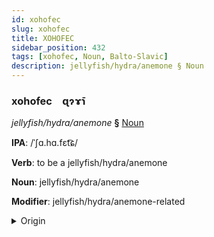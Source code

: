 ```yaml
---
id: xohofec
slug: xohofec
title: XOHOFEC
sidebar_position: 432
tags: [xohofec, Noun, Balto-Slavic]
description: jellyfish/hydra/anemone § Noun
---
```


### xohofec&emsp;<span kind="abugida">ɋɂɤ̄ɿ</span>

*jellyfish/hydra/anemone* **§** [Noun](../../tags/Noun)

**IPA**: /ˈʃɑ.hɑ.fɛt͡ɕ/

**Verb**: to be a jellyfish/hydra/anemone

**Noun**: jellyfish/hydra/anemone

**Modifier**: jellyfish/hydra/anemone-related

<details>
    <summary>Origin</summary>
    Czech žahavec [ˈʒaɦavɛt͡s]<br/>
    <em>Balto-Slavic Language Family</em>
</details>